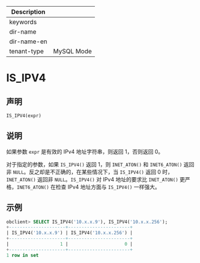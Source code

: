| Description   |                 |
|---------------|-----------------|
| keywords      |                 |
| dir-name      |                 |
| dir-name-en   |                 |
| tenant-type   | MySQL Mode      |

# IS_IPV4

## 声明

```sql
IS_IPV4(expr)
```

## 说明

如果参数 `expr` 是有效的 IPv4 地址字符串，则返回 1，否则返回 0。

对于指定的参数，如果 `IS_IPV4()` 返回 1，则 `INET_ATON()` 和 `INET6_ATON()` 返回非 `NULL`。反之却是不正确的，在某些情况下，当 `IS_IPV4()` 返回 0 时，`INET_ATON()` 返回非 `NULL`。`IS_IPV4()` 对 IPv4 地址的要求比 `INET_ATON()` 更严格，`INET6_ATON()` 在检查 IPv4 地址方面与 `IS_IPV4()` 一样强大。

## 示例

```sql
obclient> SELECT IS_IPV4('10.x.x.9'), IS_IPV4('10.x.x.256');
+---------------------+-----------------------+
| IS_IPV4('10.x.x.9') | IS_IPV4('10.x.x.256') |
+---------------------+-----------------------+
|                   1 |                     0 |
+---------------------+-----------------------+
1 row in set
```
